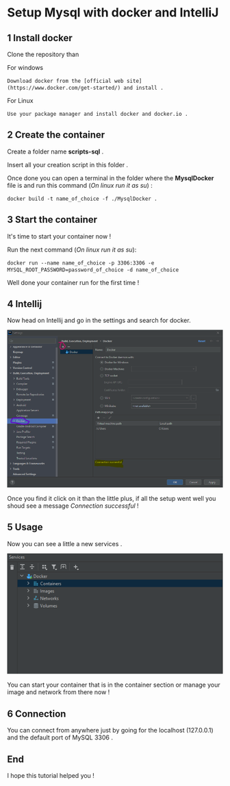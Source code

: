 # Setup Mysql with docker and IntelliJ

## 1 Install docker

Clone the repository than 

For windows

    Download docker from the [official web site](https://www.docker.com/get-started/) and install .

For Linux

    Use your package manager and install docker and docker.io .


## 2 Create the container

Create a folder name **scripts-sql** .

Insert all your creation script in this folder .

Once done you can open a terminal in the folder where the **MysqlDocker** file is and run this command (*On linux run it as su*) : 

    docker build -t name_of_choice -f ./MysqlDocker .

## 3 Start the container

It's time to start your container now ! 

Run the next command (*On linux run it as su*):

    docker run --name name_of_choice -p 3306:3306 -e MYSQL_ROOT_PASSWORD=password_of_choice -d name_of_choice

Well done your container run for the first time !

## 4 Intellij

Now head on Intellij and go in the settings and search for docker.

![Intellij setting](/images/1.png)

Once you find it click on it than the little plus, if all the setup went well you shoud see a message *Connection successful* !

## 5 Usage

Now you can see a little a new services .

![Servicies](/images/2.png)

You can start your container that is in the container section or manage your image and network from there now !

## 6 Connection

You can connect from anywhere just by going for the localhost (127.0.0.1) and the default port of MySQL 3306 .
## End

I hope this tutorial helped you !